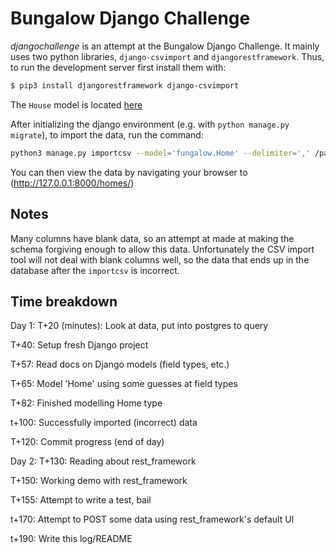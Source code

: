 # Bungalow Django Challenge

_djangochallenge_ is an attempt at the Bungalow Django Challenge. It mainly uses two python libraries, `django-csvimport` and
`djangorestframework`. Thus, to run the development server first install them with:

```sh
$ pip3 install djangorestframework django-csvimport
```

The `House` model is located [here](./fungalow/models.py)


After initializing the django environment (e.g. with `python manage.py migrate`), to import the data, run the command:

```sh
python3 manage.py importcsv --model='fungalow.Home' --delimiter=',' /path/to/challenge_data.csv
```

You can then view the data by navigating your browser to (http://127.0.0.1:8000/homes/)

## Notes

Many columns have blank data, so an attempt at made at making the schema forgiving enough to allow this data. Unfortunately the CSV import tool will not deal with blank columns well, so the data that ends up in the database after the `importcsv` is incorrect.


## Time breakdown

Day 1:
T+20 (minutes): Look at data, put into postgres to query

T+40: Setup fresh Django project

T+57: Read docs on Django models (field types, etc.)

T+65: Model 'Home' using some guesses at field types

T+82: Finished modelling Home type

t+100: Successfully imported (incorrect) data

T+120: Commit progress (end of day)

Day 2:
T+130: Reading about rest_framework

T+150: Working demo with rest_framework

T+155: Attempt to write a test, bail

t+170: Attempt to POST some data using rest_framework's default UI

t+190: Write this log/README